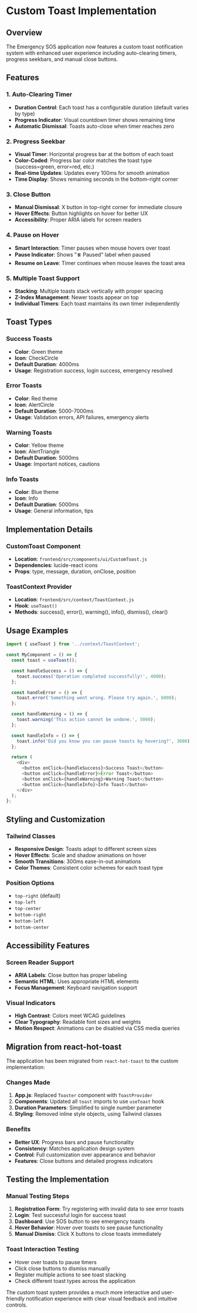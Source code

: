 # Custom Toast Implementation

## Overview
The Emergency SOS application now features a custom toast notification system with enhanced user experience including auto-clearing timers, progress seekbars, and manual close buttons.

## Features

### 1. Auto-Clearing Timer
- **Duration Control**: Each toast has a configurable duration (default varies by type)
- **Progress Indicator**: Visual countdown timer shows remaining time
- **Automatic Dismissal**: Toasts auto-close when timer reaches zero

### 2. Progress Seekbar
- **Visual Timer**: Horizontal progress bar at the bottom of each toast
- **Color-Coded**: Progress bar color matches the toast type (success=green, error=red, etc.)
- **Real-time Updates**: Updates every 100ms for smooth animation
- **Time Display**: Shows remaining seconds in the bottom-right corner

### 3. Close Button
- **Manual Dismissal**: X button in top-right corner for immediate closure
- **Hover Effects**: Button highlights on hover for better UX
- **Accessibility**: Proper ARIA labels for screen readers

### 4. Pause on Hover
- **Smart Interaction**: Timer pauses when mouse hovers over toast
- **Pause Indicator**: Shows "⏸️ Paused" label when paused
- **Resume on Leave**: Timer continues when mouse leaves the toast area

### 5. Multiple Toast Support
- **Stacking**: Multiple toasts stack vertically with proper spacing
- **Z-Index Management**: Newer toasts appear on top
- **Individual Timers**: Each toast maintains its own timer independently

## Toast Types

### Success Toasts
- **Color**: Green theme
- **Icon**: CheckCircle
- **Default Duration**: 4000ms
- **Usage**: Registration success, login success, emergency resolved

### Error Toasts
- **Color**: Red theme
- **Icon**: AlertCircle
- **Default Duration**: 5000-7000ms
- **Usage**: Validation errors, API failures, emergency alerts

### Warning Toasts
- **Color**: Yellow theme
- **Icon**: AlertTriangle
- **Default Duration**: 5000ms
- **Usage**: Important notices, cautions

### Info Toasts
- **Color**: Blue theme
- **Icon**: Info
- **Default Duration**: 5000ms
- **Usage**: General information, tips

## Implementation Details

### CustomToast Component
- **Location**: `frontend/src/components/ui/CustomToast.js`
- **Dependencies**: lucide-react icons
- **Props**: type, message, duration, onClose, position

### ToastContext Provider
- **Location**: `frontend/src/context/ToastContext.js`
- **Hook**: `useToast()`
- **Methods**: success(), error(), warning(), info(), dismiss(), clear()

## Usage Examples

```javascript
import { useToast } from '../context/ToastContext';

const MyComponent = () => {
  const toast = useToast();

  const handleSuccess = () => {
    toast.success('Operation completed successfully!', 4000);
  };

  const handleError = () => {
    toast.error('Something went wrong. Please try again.', 6000);
  };

  const handleWarning = () => {
    toast.warning('This action cannot be undone.', 5000);
  };

  const handleInfo = () => {
    toast.info('Did you know you can pause toasts by hovering?', 3000);
  };

  return (
    <div>
      <button onClick={handleSuccess}>Success Toast</button>
      <button onClick={handleError}>Error Toast</button>
      <button onClick={handleWarning}>Warning Toast</button>
      <button onClick={handleInfo}>Info Toast</button>
    </div>
  );
};
```

## Styling and Customization

### Tailwind Classes
- **Responsive Design**: Toasts adapt to different screen sizes
- **Hover Effects**: Scale and shadow animations on hover
- **Smooth Transitions**: 300ms ease-in-out animations
- **Color Themes**: Consistent color schemes for each toast type

### Position Options
- `top-right` (default)
- `top-left`
- `top-center`
- `bottom-right`
- `bottom-left`
- `bottom-center`

## Accessibility Features

### Screen Reader Support
- **ARIA Labels**: Close button has proper labeling
- **Semantic HTML**: Uses appropriate HTML elements
- **Focus Management**: Keyboard navigation support

### Visual Indicators
- **High Contrast**: Colors meet WCAG guidelines
- **Clear Typography**: Readable font sizes and weights
- **Motion Respect**: Animations can be disabled via CSS media queries

## Migration from react-hot-toast

The application has been migrated from `react-hot-toast` to the custom implementation:

### Changes Made
1. **App.js**: Replaced `Toaster` component with `ToastProvider`
2. **Components**: Updated all `toast` imports to use `useToast` hook
3. **Duration Parameters**: Simplified to single number parameter
4. **Styling**: Removed inline style objects, using Tailwind classes

### Benefits
- **Better UX**: Progress bars and pause functionality
- **Consistency**: Matches application design system
- **Control**: Full customization over appearance and behavior
- **Features**: Close buttons and detailed progress indicators

## Testing the Implementation

### Manual Testing Steps
1. **Registration Form**: Try registering with invalid data to see error toasts
2. **Login**: Test successful login for success toast
3. **Dashboard**: Use SOS button to see emergency toasts
4. **Hover Behavior**: Hover over toasts to see pause functionality
5. **Manual Dismiss**: Click X buttons to close toasts immediately

### Toast Interaction Testing
- Hover over toasts to pause timers
- Click close buttons to dismiss manually
- Register multiple actions to see toast stacking
- Check different toast types across the application

The custom toast system provides a much more interactive and user-friendly notification experience with clear visual feedback and intuitive controls.